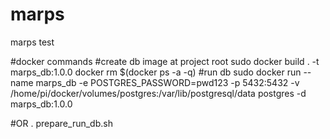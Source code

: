 # marps
marps test


#docker commands
#create db image at project root
sudo docker build . -t marps_db:1.0.0
docker rm $(docker ps -a -q)
#run db
sudo docker run --name marps_db -e POSTGRES_PASSWORD=pwd123 -p 5432:5432 -v /home/pi/docker/volumes/postgres:/var/lib/postgresql/data  postgres -d marps_db:1.0.0


#OR
. prepare_run_db.sh

